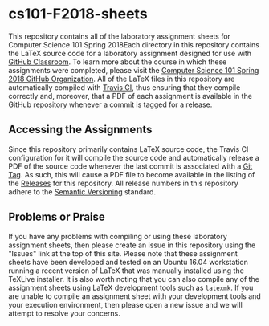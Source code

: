 # cs101-F2018-sheets

This repository contains all of the laboratory assignment sheets for Computer
Science 101 Spring 2018Each directory in this repository contains the LaTeX
source code for a laboratory assignment designed for use with [GitHub
Classroom](https://classroom.github.com/). To learn more about the course in
which these assignments were completed, please visit the [Computer Science 101
Spring 2018 GitHub
Organization](https://github.com/Allegheny-Computer-Science-101-F2018). All of
the LaTeX files in this repository are automatically compiled with [Travis
CI](https://travis-ci.org/), thus ensuring that they compile correctly and,
moreover, that a PDF of each assignment is available in the GitHub repository
whenever a commit is tagged for a release.

## Accessing the Assignments

Since this repository primarily contains LaTeX source code, the Travis CI
configuration for it will compile the source code and automatically release a
PDF of the source code whenever the last commit is associated with a [Git
Tag](https://git-scm.com/book/en/v2/Git-Basics-Tagging). As such, this will
cause a PDF file to become available in the listing of the
[Releases](https://github.com/Allegheny-Computer-Science-101-F2018/cs101-F2018-sheets/releases)
for this repository. All release numbers in this repository adhere to the
[Semantic Versioning](http://semver.org/) standard.

## Problems or Praise

If you have any problems with compiling or using these laboratory assignment
sheets, then please create an issue in this repository using the "Issues" link
at the top of this site. Please note that these assignment sheets have been
developed and tested on an Ubuntu 16.04 workstation running a recent version of
LaTeX that was manually installed using the TeXLive installer. It is also worth
noting that you can also compile any of the assignment sheets using LaTeX
development tools such as `latexmk`. If you are unable to compile an assignment
sheet with your development tools and your execution environment, then please
open a new issue and we will attempt to resolve your concerns.
